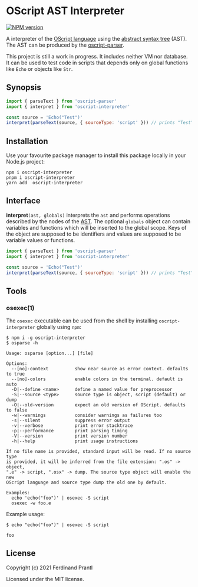 # OScript AST Interpreter

[![NPM version](https://badge.fury.io/js/oscript-interpreter.png)](http://badge.fury.io/js/oscript-ast-walker)

A interpreter of the [OScript language] using the [abstract syntax tree] (AST). The AST can be produced by the [oscript-parser].

This project is still a work in progress. It includes neither VM nor database. It can be used to test code in scripts that depends only on global functions like `Echo` or objects like `Str`.

## Synopsis

```js
import { parseText } from 'oscript-parser'
import { interpret } from 'oscript-interpreter'

const source = 'Echo("Test")'
interpret(parseText(source, { sourceType: 'script' })) // prints "Test"
```

## Installation

Use your favourite package manager to install this package locally in your Node.js project:

```
npm i oscript-interpreter
pnpm i oscript-interpreter
yarn add  oscript-interpreter
```

## Interface

**interpret**`(ast, globals)` interprets the `ast` and performs operations described by the nodes of the [AST]. The optional `globals` object can contain variables and functions which will be inserted to the global scope. Keys of the object are supposed to be identifiers and values are supposed to be variable values or functions.

```js
import { parseText } from 'oscript-parser'
import { interpret } from 'oscript-interpreter'

const source = 'Echo("Test")'
interpret(parseText(source, { sourceType: 'script' })) // prints "Test"
```

## Tools

### osexec(1)

The `osexec` executable can be used from the shell by installing `oscript-interpreter` globally using `npm`:

```
$ npm i -g oscript-interpreter
$ osparse -h

Usage: osparse [option...] [file]

Options:
  --[no]-context          show near source as error context. defaults to true
  --[no]-colors           enable colors in the terminal. default is auto
  -D|--define <name>      define a named value for preprocessor
  -S|--source <type>      source type is object, script (default) or dump
  -O|--old-version        expect an old version of OScript. defaults to false
  -w|--warnings           consider warnings as failures too
  -s|--silent             suppress error output
  -v|--verbose            print error stacktrace
  -p|--performance        print parsing timing
  -V|--version            print version number
  -h|--help               print usage instructions

If no file name is provided, standard input will be read. If no source type
is provided, it will be inferred from the file extension: ".os" -> object,
".e" -> script, ".osx" -> dump. The source type object will enable the new
OScript language and source type dump the old one by default.

Examples:
  echo 'echo("foo")' | osexec -S script
  osexec -w foo.e
```

Example usage:

```
$ echo "echo("foo")" | osexec -S script

foo
```

## License

Copyright (c) 2021 Ferdinand Prantl

Licensed under the MIT license.

[OScript language]: https://github.com/prantlf/oscript-parser/blob/master/doc/grammar.md#oscript-language-grammar
[abstract syntax tree]: https://github.com/prantlf/oscript-parser/blob/master/dist/index.d.ts#L115
[AST]: https://github.com/prantlf/oscript-parser/blob/master/dist/index.d.ts#L115
[oscript-parser]: https://github.com/prantlf/oscript-parser#readme
